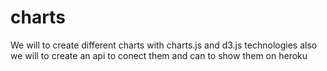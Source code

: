 # charts
We will to create different charts with charts.js and d3.js technologies also we will to create an api to conect them and can to show them on heroku
